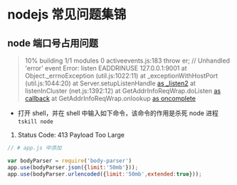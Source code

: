 # nodejs 常见问题集锦

## node 端口号占用问题

> 10% building 1/1 modules 0 activeevents.js:183
> throw er; // Unhandled 'error' event
> Error: listen EADDRINUSE 127.0.0.1:9001
> at Object.\_errnoException (util.js:1022:11)
> at \_exceptionWithHostPort (util.js:1044:20)
> at Server.setupListenHandle [as \_listen2](net.js:1351:14)
> at listenInCluster (net.js:1392:12)
> at GetAddrInfoReqWrap.doListen [as callback](net.js:1501:7)
> at GetAddrInfoReqWrap.onlookup [as oncomplete](dns.js:97:10)

- 打开 shell，并在 shell 中输入如下命令，该命令的作用是杀死 node 进程
  `tskill node`


1. Status Code: 413 Payload Too Large

```JavaScript
// # app.js 中添加

var bodyParser = require('body-parser')
app.use(bodyParser.json({limit:'50mb'}));
app.use(bodyParser.urlencoded({limit:'50mb',extended:true}));

```